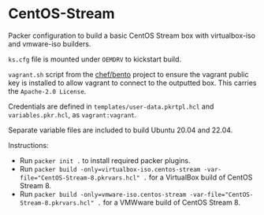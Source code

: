 # CentOS-Stream

Packer configuration to build a basic CentOS Stream box with virtualbox-iso and vmware-iso builders.

`ks.cfg` file is mounted under `OEMDRV` to kickstart build.

`vagrant.sh` script from the [chef/bento](https://github.com/chef/bento) project to ensure the vagrant public key is installed to allow vagrant to connect to the outputted box. This carries the `Apache-2.0 License`. 

Credentials are defined in `templates/user-data.pkrtpl.hcl` and `variables.pkr.hcl`, as `vagrant:vagrant`.

Separate variable files are included to build Ubuntu 20.04 and 22.04.

Instructions:
-   Run `packer init .` to install required packer plugins.
-   Run `packer build -only=virtualbox-iso.centos-stream -var-file="CentOS-Stream-8.pkrvars.hcl" .` for a VirtualBox build of CentOS Stream 8.
-   Run `packer build -only=vmware-iso.centos-stream -var-file="CentOS-Stream-8.pkrvars.hcl" .` for a VMWware build of CentOS Stream 8.
